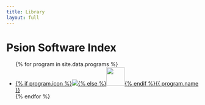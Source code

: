 ```yaml
---
title: Library
layout: full
---
```


# Psion Software Index

<ul class="applications">{% for program in site.data.programs %}<li><a href="/programs/{{ program.uid }}">{% if program.icon %}<img class="icon" width="{{ program.icon.width }}" height="{{ program.icon.height }}" src="/{{ program.icon.path }}">{% else %}<img class="icon" width="48" height="48" src="/images/unknown.gif">{% endif %}{{ program.name }}</a></li>{% endfor %}</ul>
